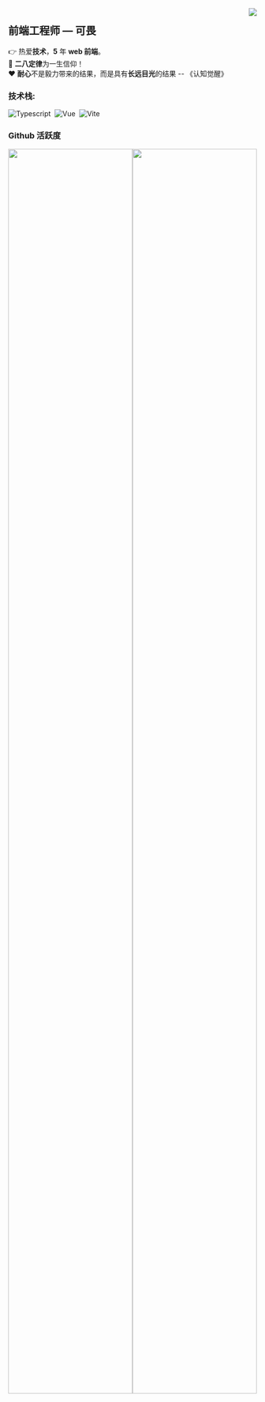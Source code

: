 <img align="right" src="https://count.getloli.com/get/@:kvchen95?theme=rule34">

## 前端工程师 — 可畏

👉 热爱**技术**，**5** 年 **web 前端**。  
🚩 **二八定律**为一生信仰！  
❤️ **耐心**不是毅力带来的结果，而是具有**长远目光**的结果 -- 《认知觉醒》

### **技术栈:**

![Typescript](https://img.shields.io/badge/-Typescript-05122A?style=flat&logo=Typescript)&nbsp;
![Vue](https://img.shields.io/badge/-Vue-05122A?style=flat&logo=Vue)&nbsp;
![Vite](https://img.shields.io/badge/-Vite-05122A?style=flat&logo=Vite)&nbsp;

### Github 活跃度

<p align="left" style="display: flex;width: 100%; height: 180em;">
  <img style="height: 100%" src="https://github-readme-stats.vercel.app/api?username=kvchen95&show_icons=true&theme=vue&show_icons=true&include_all_commits=true&count_private=true"/>
  <img style="height: 100%" src="https://github-readme-stats.vercel.app/api/top-langs/?username=kvchen95&theme=vue&langs_count=6&layout=compact&langs_count=8&theme=algolia"/>
</p>

